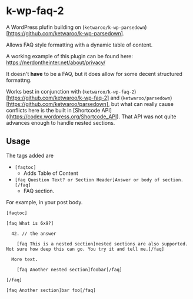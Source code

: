 # k-wp-faq-2

A WordPress plufin building on (`ketwaroo/k-wp-parsedown`)[https://github.com/ketwaroo/k-wp-parsedown].

Allows FAQ style formatting with a dynamic table of content.

A working example of this plugin can be found here: https://nerdontheinter.net/about/privacy/

It doesn't **have** to be a FAQ, but it does allow for some decent structured formattng.

Works best in conjunction with (`ketwaroo/k-wp-faq-2`)[https://github.com/ketwaroo/k-wp-faq-2] and (`ketwaroo/parsedown`)[https://github.com/ketwaroo/parsedown], but what can really cause conflicts here is the built in [Shortcode API]((https://codex.wordpress.org/Shortcode_API). That API was not quite advances enough to handle nested sections.

## Usage

The tags added are

 - `[faqtoc]`
   - Adds Table of Content
 - `[faq Question Text? or Section Header]Answer or body of section.[/faq]`
   - FAQ section.  

For example, in your post body.

```
[faqtoc]

[faq What is 6x9?]

  42. // the answer

    [faq This is a nested section]nested sections are also supported. Not sure how deep this can go. You try it and tell me.[/faq]

  More text.

    [faq Another nested section]foobar[/faq]

[/faq]

[faq Another section]bar foo[/faq]

```


